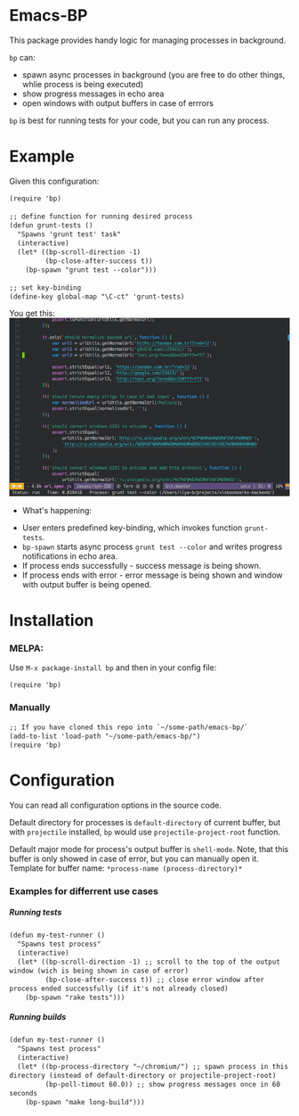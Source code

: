 # Emacs-BP
This package provides handy logic for managing processes in background.

`bp` can:
- spawn async processes in background (you are free to do other things, whlie process is being executed)
- show progress messages in echo area
- open windows with output buffers in case of errrors

`bp` is best for running tests for your code, but you can run any process. 

# Example
Given this configuration:
```elisp
(require 'bp)

;; define function for running desired process
(defun grunt-tests ()
  "Spawns 'grunt test' task"
  (interactive)
  (let* ((bp-scroll-direction -1)
         (bp-close-after-success t))
    (bp-spawn "grunt test --color")))

;; set key-binding
(define-key global-map "\C-ct" 'grunt-tests)
```
You get this:
![grunt test example](./img/run-grunt-test.gif)

* What's happening:
- User enters predefined key-binding, which invokes function `grunt-tests`.
- `bp-spawn` starts async process `grunt test --color` and writes progress notifications in echo area.
- If process ends successfully - success message is being shown.
- If process ends with error - error message is being shown and window with output buffer is being opened.

# Installation
### MELPA:
Use `M-x package-install bp` and then in your config file:
```elisp
(require 'bp)
```

### Manually
```elisp
;; If you have cloned this repo into `~/some-path/emacs-bp/`
(add-to-list 'load-path "~/some-path/emacs-bp/")
(require 'bp)
```

# Configuration
You can read all configuration options in the source code.

Default directory for processes is `default-directory` of current buffer, but with `projectile` installed, `bp` would use `projectile-project-root` function.

Default major mode for process's output buffer is ``shell-mode``. Note, that this buffer is only showed in case of error, but you can manually open it. Template for buffer name: `*process-name (process-directory)*`

### Examples for differrent use cases
##### Running tests
```elisp
(defun my-test-runner ()
  "Spawns test process"
  (interactive)
  (let* ((bp-scroll-direction -1) ;; scroll to the top of the output window (wich is being shown in case of error)
         (bp-close-after-success t)) ;; close error window after process ended successfully (if it's not already closed)
    (bp-spawn "rake tests")))
```
##### Running builds
```elisp
(defun my-test-runner ()
  "Spawns test process"
  (interactive)
  (let* ((bp-process-directory "~/chromium/") ;; spawn process in this directory (instead of default-directory or projectile-project-root)
         (bp-poll-timout 60.0)) ;; show progress messages once in 60 seconds
    (bp-spawn "make long-build")))
```

